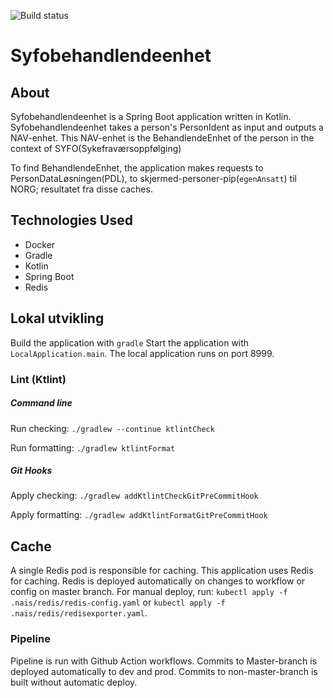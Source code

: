 ![Build status](https://github.com/navikt/syfobehandlendeenhet/workflows/main/badge.svg?branch=master)

# Syfobehandlendeenhet

## About
Syfobehandlendeenhet is a Spring Boot application written in Kotlin. 
Syfobehandlendeenhet takes a person's PersonIdent as input and outputs a NAV-enhet.
This NAV-enhet is the BehandlendeEnhet of the person in the context of SYFO(Sykefraværsoppfølging)

To find BehandlendeEnhet, the application makes requests to PersonDataLøsningen(PDL), to skjermed-personer-pip(`egenAnsatt`) til NORG; resultatet fra disse caches.

## Technologies Used
* Docker
* Gradle
* Kotlin
* Spring Boot
* Redis

## Lokal utvikling
Build the application with `gradle` 
Start the application with `LocalApplication.main`. The local application runs on port 8999.

### Lint (Ktlint)
##### Command line
Run checking: `./gradlew --continue ktlintCheck`

Run formatting: `./gradlew ktlintFormat`
##### Git Hooks
Apply checking: `./gradlew addKtlintCheckGitPreCommitHook`

Apply formatting: `./gradlew addKtlintFormatGitPreCommitHook`

## Cache
A single Redis pod is responsible for caching.
This application uses Redis for caching. Redis is deployed automatically on changes to workflow or config on master
branch. For manual deploy, run: `kubectl apply -f .nais/redis/redis-config.yaml`
    or `kubectl apply -f .nais/redis/redisexporter.yaml`.

### Pipeline
Pipeline is run with Github Action workflows.
Commits to Master-branch is deployed automatically to dev and prod.
Commits to non-master-branch is built without automatic deploy.
